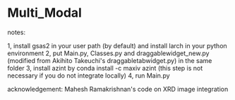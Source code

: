 # Multi_Modal
notes:

1, install gsas2 in your user path (by default) and install larch in your python environment
2, put Main.py, Classes.py and draggablewidget_new.py (modified from Akihito Takeuchi's draggabletabwidget.py) in the same folder
3, install azint by conda install -c maxiv azint (this step is not necessary if you do not integrate locally)
4, run Main.py

acknowledgement:
Mahesh Ramakrishnan's code on XRD image integration
